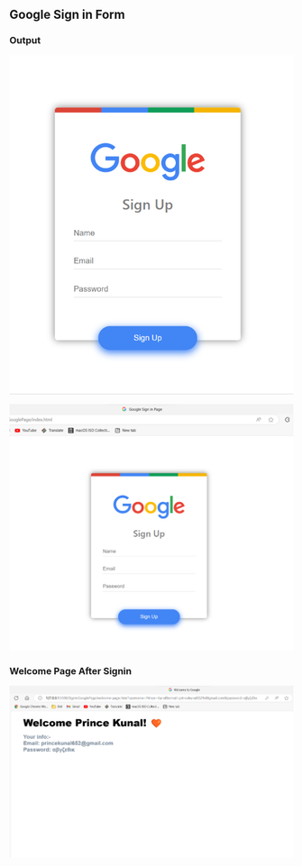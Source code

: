 ## Google Sign in Form
### Output

![Google Signin Page](https://raw.githubusercontent.com/princekunal101/web-design/main/screenshot/GoogleSigninPage-2023-12-30.png)


![Google Signin Page 2](https://raw.githubusercontent.com/princekunal101/web-design/main/screenshot/GoogleSigninPage01-2023-12-30.png)

### Welcome Page After Signin
![Google Signin (Welcome) Page](https://raw.githubusercontent.com/princekunal101/web-design/main/screenshot/GoogleSigninWelcomePage-2023-12-30.png)
